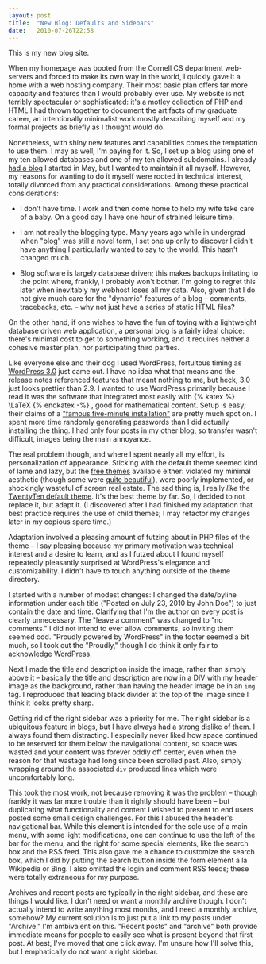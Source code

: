 ```yaml
---
layout: post
title:  "New Blog: Defaults and Sidebars"
date:   2010-07-26T22:58
---
```


This is my new blog site.

When my homepage was booted from the Cornell CS department web-servers and
forced to make its own way in the world, I quickly gave it a home with a web
hosting company. Their most basic plan offers far more capacity and features
than I would probably ever use. My website is not terribly spectacular or
sophisticated: it's a motley collection of PHP and HTML I had thrown together to
document the artifacts of my graduate career, an intentionally minimalist work
mostly describing myself and my formal projects as briefly as I thought would
do.

Nonetheless, with shiny new features and capabilities comes the temptation to
use them. I may as well; I'm paying for it. So, I set up a blog using one of my
ten allowed databases and one of my ten allowed subdomains. I already [had a
blog][firstblog] I started in May, but I wanted to maintain it all myself.
However, my reasons for wanting to do it myself were rooted in technical
interest, totally divorced from any practical considerations. Among these
practical considerations:

* I don't have time. I work and then come home to help my wife take care of a
  baby. On a good day I have one hour of strained leisure time.

* I am not really the blogging type. Many years ago while in undergrad when
  "blog" was still a novel term, I set one up only to discover I didn't have
  anything I particularly wanted to say to the world. This hasn't changed much.

* Blog software is largely database driven; this makes backups irritating to the
  point where, frankly, I probably won't bother. I'm going to regret this later
  when inevitably my webhost loses all my data. Also, given that I do not give
  much care for the "dynamic" features of a blog – comments, tracebacks, etc. –
  why not just have a series of static HTML files?

On the other hand, if one wishes to have the fun of toying with a lightweight
database driven web application, a personal blog is a fairly ideal choice:
there's minimal cost to get to something working, and it requires neither a
cohesive master plan, nor participating third parties.

Like everyone else and their dog I used WordPress, fortuitous timing as
[WordPress 3.0][wordpress] just came out. I have no idea what that means and the
release notes referenced features that meant nothing to me, but heck, 3.0 just
looks prettier than 2.9. I wanted to use WordPress primarily because I read it
was the software that integrated most easily with
{% katex %}
\LaTeX
{% endkatex -%}
, good for mathematical content. Setup is easy; their claims of a ["famous
five-minute installation"][install] are pretty much spot on. I spent more time
randomly generating passwords than I did actually installing the thing. I had
only four posts in my other blog, so transfer wasn't difficult, images being the
main annoyance.

The real problem though, and where I spent nearly all my effort, is
personalization of appearance. Sticking with the default theme seemed kind of
lame and lazy, but the [free themes][themes] available either: violated my
minimal aesthetic (though some were [quite beautiful][motion-theme]), were
poorly implemented, or shockingly wasteful of screen real estate. The sad thing
is, I really *like* the [TwentyTen default theme][twentyten-theme]. It's the
best theme by far. So, I decided to not replace it, but adapt it. (I discovered
after I had finished my adaptation that best practice requires the use of child
themes; I may refactor my changes later in my copious spare time.)

Adaptation involved a pleasing amount of futzing about in PHP files of the theme
– I say pleasing because my primary motivation was technical interest and a
desire to learn, and as I futzed about I found myself repeatedly pleasantly
surprised at WordPress's elegance and customizability. I didn't have to touch
anything outside of the theme directory.

I started with a number of modest changes: I changed the date/byline information
under each title ("Posted on July 23, 2010 by John Doe") to just contain the
date and time. Clarifying that I'm the author on every post is clearly
unnecessary. The "leave a comment" was changed to "no comments." I did not
intend to ever allow comments, so inviting them seemed odd. "Proudly powered by
WordPress" in the footer seemed a bit much, so I took out the "Proudly," though
I do think it only fair to acknowledge WordPress.

Next I made the title and description inside the image, rather than simply above
it – basically the title and description are now in a DIV with my header image
as the background, rather than having the header image be in an `img` tag. I
reproduced that leading black divider at the top of the image since I think it
looks pretty sharp.

Getting rid of the right sidebar was a priority for me. The right sidebar is a
ubiquitous feature in blogs, but I have always had a strong dislike of them. I
always found them distracting. I especially never liked how space continued to
be reserved for them below the navigational content, so space was wasted and
your content was forever oddly off center, even when the reason for that wastage
had long since been scrolled past. Also, simply wrapping around the associated
`div` produced lines which were uncomfortably long.

This took the most work, not because removing it was the problem – though
frankly it was far more trouble than it rightly should have been – but
duplicating what functionality and content I wished to present to end users
posted some small design challenges. For this I abused the header's navigational
bar. While this element is intended for the sole use of a main menu, with some
light modifications, one can continue to use the left of the bar for the menu,
and the right for some special elements, like the search box and the RSS feed.
This also gave me a chance to customize the search box, which I did by putting
the search button inside the form element a la Wikipedia or Bing. I also omitted
the login and comment RSS feeds; these were totally extraneous for my purpose.

Archives and recent posts are typically in the right sidebar, and these are
things I would like. I don't need or want a monthly archive though. I don't
actually intend to write anything most months, and I need a monthly archive,
somehow? My current solution is to just put a link to my posts under "Archive."
I'm ambivalent on this. "Recent posts" and "archive" both provide immediate
means for people to easily see what is present beyond that first post. At best,
I've moved that one click away. I'm unsure how I'll solve this, but I
emphatically do not want a right sidebar.

[firstblog]: http://pkingzombiespy.blogspot.com
[wordpress]: http://wordpress.org/
[install]: http://codex.wordpress.org/Installing_WordPress
[themes]: http://wordpress.org/extend/themes/
[motion-theme]: http://85ideas.com/public-releases/wordpress-theme-motion/
[twentyten-theme]: http://wordpress.org/extend/themes/twentyten
